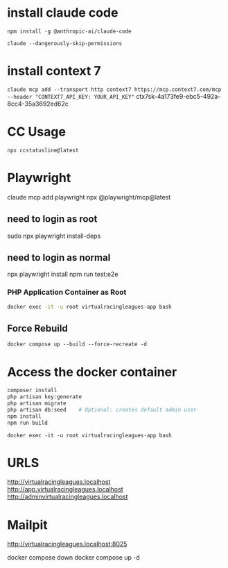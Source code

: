 



# install claude code
`npm install -g @anthropic-ai/claude-code`

`claude --dangerously-skip-permissions`


# install context 7
`claude mcp add --transport http context7 https://mcp.context7.com/mcp --header "CONTEXT7_API_KEY: YOUR_API_KEY"` ctx7sk-4a173fe9-ebc5-492a-8cc4-35a3692ed62c


# CC Usage
`npx ccstatusline@latest`

# Playwright
claude mcp add playwright npx @playwright/mcp@latest

## need to login as root
sudo npx playwright install-deps 

## need to login as normal
npx playwright install
npm run test:e2e

### PHP Application Container as Root
```bash
docker exec -it -u root virtualracingleagues-app bash
```

## Force Rebuild
`docker compose up --build --force-recreate -d`

# Access the docker container
```bash
composer install
php artisan key:generate
php artisan migrate
php artisan db:seed    # Optional: creates default admin user
npm install
npm run build
```

`docker exec -it -u root virtualracingleagues-app bash`

# URLS
http://virtualracingleagues.localhost
http://app.virtualracingleagues.localhost
http://adminvirtualracingleagues.localhost

# Mailpit
http://virtualracingleagues.localhost:8025 


 docker compose down
  docker compose up -d